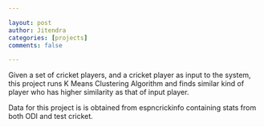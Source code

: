 ```yaml
---

layout: post
author: Jitendra
categories: [projects]
comments: false

---
```


Given a set of cricket players, and a cricket player as input to the system, this project runs K Means Clustering Algorithm
and finds similar kind of player who has higher similarity as that of input player.


Data for this project is is obtained from espncrickinfo containing stats from both ODI and test cricket.